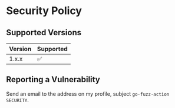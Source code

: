 # Security Policy

## Supported Versions

| Version | Supported          |
| ------- | ------------------ |
| 1.x.x   | :white_check_mark: |

## Reporting a Vulnerability

Send an email to the address on my profile, subject `go-fuzz-action SECURITY`.
